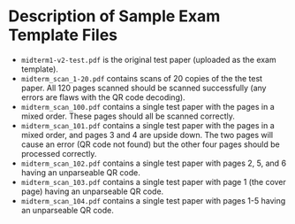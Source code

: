 # Description of Sample Exam Template Files

- `midterm1-v2-test.pdf` is the original test paper (uploaded as the exam template).
- `midterm_scan_1-20.pdf` contains scans of 20 copies of the the test paper.
  All 120 pages scanned should be scanned successfully (any errors are flaws with the QR code decoding).
- `midterm_scan_100.pdf` contains a single test paper with the pages in a mixed order.
  These pages should all be scanned correctly.
- `midterm_scan_101.pdf` contains a single test paper with the pages in a mixed order, and pages 3 and 4 are upside down.
  The two pages will cause an error (QR code not found) but the other four pages should be processed correctly.
- `midterm_scan_102.pdf` contains a single test paper with pages 2, 5, and 6 having an unparseable QR code.
- `midterm_scan_103.pdf` contains a single test paper with page 1 (the cover page) having an unparseable QR code.
- `midterm_scan_104.pdf` contains a single test paper with pages 1-5 having an unparseable QR code.
